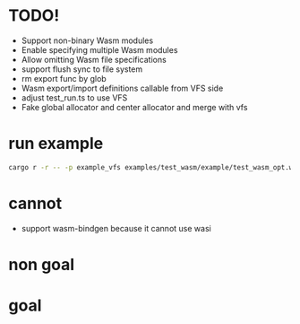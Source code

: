 # TODO!
- Support non-binary Wasm modules
- Enable specifying multiple Wasm modules
- Allow omitting Wasm file specifications
- support flush sync to file system
- rm export func by glob
- Wasm export/import definitions callable from VFS side
- adjust test_run.ts to use VFS
- Fake global allocator and center allocator and merge with vfs

# run example
```bash
cargo r -r -- -p example_vfs examples/test_wasm/example/test_wasm_opt.wasm
```

# cannot
- support wasm-bindgen
  because it cannot use wasi

# non goal

# goal

